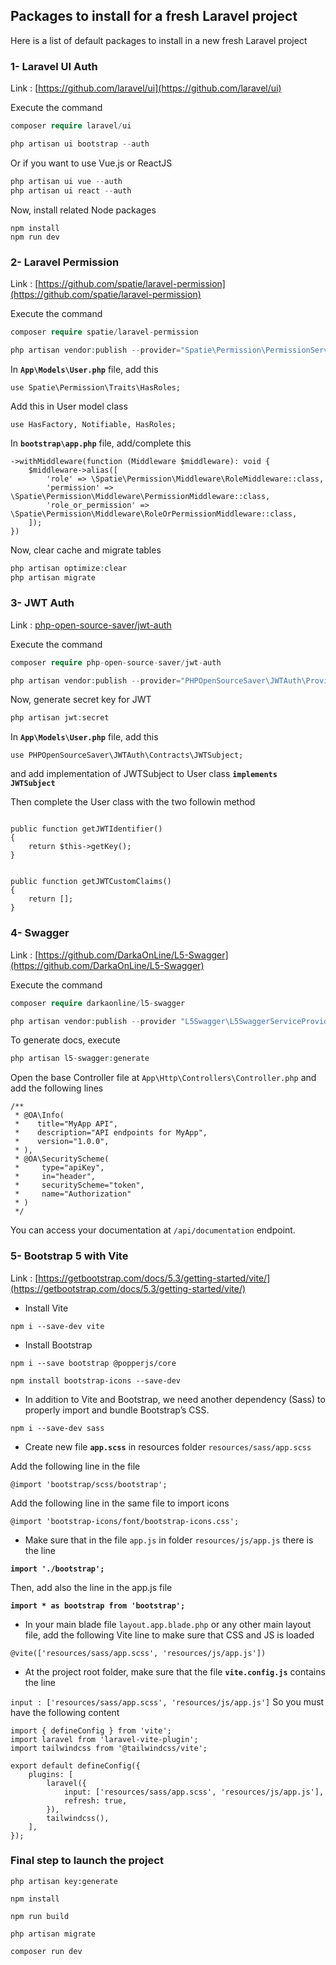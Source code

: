 
## Packages to install for a fresh Laravel project
Here is a list of default packages to install in a new fresh Laravel project 


### **1- Laravel UI Auth**

Link : [https://github.com/laravel/ui](https://github.com/laravel/ui)

Execute the command
``` php
composer require laravel/ui
```

``` php
php artisan ui bootstrap --auth
```
Or if you want to use Vue.js or ReactJS
``` php
php artisan ui vue --auth
php artisan ui react --auth
```

Now, install related Node packages
``` console
npm install
npm run dev
```


### **2- Laravel Permission**

Link : [https://github.com/spatie/laravel-permission](https://github.com/spatie/laravel-permission)

Execute the command
``` php
composer require spatie/laravel-permission
```

``` php
php artisan vendor:publish --provider="Spatie\Permission\PermissionServiceProvider"
```

In  **`App\Models\User.php`** file, add this

``` console
use Spatie\Permission\Traits\HasRoles;
```


Add this in User model class 

``` console
use HasFactory, Notifiable, HasRoles;
```

In  **`bootstrap\app.php`** file, add/complete this

``` console
->withMiddleware(function (Middleware $middleware): void {
    $middleware->alias([
        'role' => \Spatie\Permission\Middleware\RoleMiddleware::class,
        'permission' => \Spatie\Permission\Middleware\PermissionMiddleware::class,
        'role_or_permission' => \Spatie\Permission\Middleware\RoleOrPermissionMiddleware::class,
    ]);
})
```

Now, clear cache and migrate tables
``` php
php artisan optimize:clear
php artisan migrate
```


### **3- JWT Auth**

Link : [php-open-source-saver/jwt-auth](php-open-source-saver/jwt-auth)

Execute the command
``` php
composer require php-open-source-saver/jwt-auth
```

``` php
php artisan vendor:publish --provider="PHPOpenSourceSaver\JWTAuth\Providers\LaravelServiceProvider"
```

Now, generate secret key for JWT
``` php
php artisan jwt:secret
```

In  **`App\Models\User.php`** file, add this

``` console
use PHPOpenSourceSaver\JWTAuth\Contracts\JWTSubject;
```

and add implementation of JWTSubject to User class **`implements JWTSubject`**

Then complete the User class with the two followin method

``` console

public function getJWTIdentifier()
{
    return $this->getKey();
}


public function getJWTCustomClaims()
{
    return [];
}
```




### **4- Swagger**

Link : [https://github.com/DarkaOnLine/L5-Swagger](https://github.com/DarkaOnLine/L5-Swagger)

Execute the command
``` php
composer require darkaonline/l5-swagger
```

``` php
php artisan vendor:publish --provider "L5Swagger\L5SwaggerServiceProvider"
```

To generate docs, execute
``` php
php artisan l5-swagger:generate
```

Open the base Controller file at `App\Http\Controllers\Controller.php` and add the following lines

``` console
/**
 * @OA\Info(
 *    title="MyApp API",
 *    description="API endpoints for MyApp",
 *    version="1.0.0",
 * ),
 * @OA\SecurityScheme(
 *     type="apiKey",
 *     in="header",
 *     securityScheme="token",
 *     name="Authorization"
 * )
 */
```

You can access your documentation at `/api/documentation` endpoint.



### **5- Bootstrap 5 with Vite**

Link : [https://getbootstrap.com/docs/5.3/getting-started/vite/](https://getbootstrap.com/docs/5.3/getting-started/vite/)

* Install Vite

``` console
npm i --save-dev vite
```

* Install Bootstrap

``` console
npm i --save bootstrap @popperjs/core
```

``` console
npm install bootstrap-icons --save-dev
```

* In addition to Vite and Bootstrap, we need another dependency (Sass) to properly import and bundle Bootstrap’s CSS.

``` console
npm i --save-dev sass
```

* Create new file **`app.scss`** in resources folder `resources/sass/app.scss`

Add the following line in the file

``` console
@import 'bootstrap/scss/bootstrap';
```


Add the following line in the same file to import icons

``` console
@import 'bootstrap-icons/font/bootstrap-icons.css';
```


* Make sure that in the file `app.js` in folder `resources/js/app.js` there is the line

**`import './bootstrap';`**

Then, add also the line in the app.js file

**`import * as bootstrap from 'bootstrap';`**


* In your main blade file `layout.app.blade.php` or any other main layout file, add the following Vite line to make sure that CSS and JS is loaded

``` console
@vite(['resources/sass/app.scss', 'resources/js/app.js'])
```


* At the project root folder, make sure that the file **`vite.config.js`** contains the line


`input : ['resources/sass/app.scss', 'resources/js/app.js']`
So you must have the following content


``` console
import { defineConfig } from 'vite';
import laravel from 'laravel-vite-plugin';
import tailwindcss from '@tailwindcss/vite';

export default defineConfig({
    plugins: [
        laravel({
            input: ['resources/sass/app.scss', 'resources/js/app.js'],
            refresh: true,
        }),
        tailwindcss(),
    ],
});
```




### **Final step to launch the project**

``` console
php artisan key:generate

npm install

npm run build

php artisan migrate

composer run dev
```

